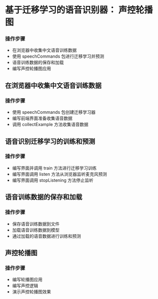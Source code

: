 # 基于迁移学习的语音识别器： 声控轮播图

### 操作步骤

-   在浏览器中收集中文语音训练数据
-   使用 speechCommands 包进行迁移学习并预测
-   语音训练数据的保存和加载
-   编写声控轮播图应用

## 在浏览器中收集中文语音训练数据

### 操作步骤

-   使用 speechCommands 包创建迁移学习器
-   编写前端界面准备收集语音数据
-   调用 collectExample 方法收集语音数据

## 语音识别迁移学习的训练和预测

### 操作步骤

-   编写界面并调用 train 方法进行迁移学习训练
-   编写界面调用 listen 方法从浏览器监听麦克风预测
-   编写界面调用 stopListening 方法停止监听

## 语音训练数据的保存和加载

### 操作步骤

-   保存语音训练数据到文件
-   加载语音训练数据到模型
-   通过加载的语音数据进行训练和预测

## 声控轮播图

### 操作步骤

-   编写轮播图应用
-   编写声控逻辑
-   演示声控轮播图效果
